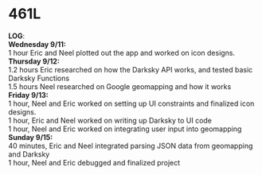 # 461L
**LOG**:<br/>
**Wednesday 9/11:**<br/>
1 hour Eric and Neel plotted out the app and worked on icon designs.<br/>
**Thursday 9/12:**<br/>
1.2 hours Eric researched on how the Darksky API works, and tested basic Darksky Functions<br/>
1.5 hours Neel researched on Google geomapping and how it works<br/>
**Friday 9/13:**<br/>
1 hour, Neel and Eric worked on setting up UI constraints and finalized icon designs.<br/>
1 hour, Eric and Neel worked on  writing up Darksky to UI code<br/>
1 hour, Neel and Eric worked on integrating user input into geomapping<br/>
**Sunday 9/15:**<br/>
40 minutes, Eric and Neel integrated parsing JSON data from geomapping and Darksky<br/>
1 hour, Neel and Eric debugged and finalized project<br/>


